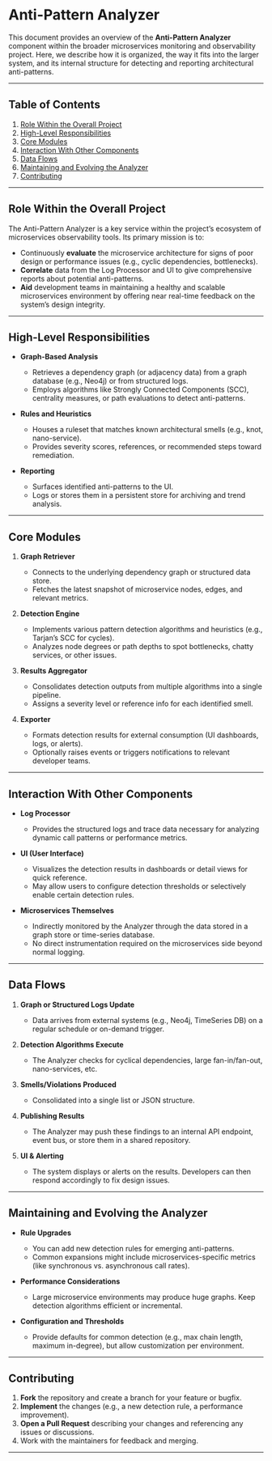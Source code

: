 # Anti-Pattern Analyzer

This document provides an overview of the **Anti-Pattern Analyzer** component within the broader microservices monitoring and observability project. Here, we describe how it is organized, the way it fits into the larger system, and its internal structure for detecting and reporting architectural anti-patterns.

---

## Table of Contents

1. [Role Within the Overall Project](#role-within-the-overall-project)  
2. [High-Level Responsibilities](#high-level-responsibilities)  
3. [Core Modules](#core-modules)  
4. [Interaction With Other Components](#interaction-with-other-components)  
5. [Data Flows](#data-flows)  
6. [Maintaining and Evolving the Analyzer](#maintaining-and-evolving-the-analyzer)  
7. [Contributing](#contributing)

---

## Role Within the Overall Project

The Anti-Pattern Analyzer is a key service within the project’s ecosystem of microservices observability tools. Its primary mission is to:

- Continuously **evaluate** the microservice architecture for signs of poor design or performance issues (e.g., cyclic dependencies, bottlenecks).  
- **Correlate** data from the Log Processor and UI to give comprehensive reports about potential anti-patterns.  
- **Aid** development teams in maintaining a healthy and scalable microservices environment by offering near real-time feedback on the system’s design integrity.

---

## High-Level Responsibilities

- **Graph-Based Analysis**  
  - Retrieves a dependency graph (or adjacency data) from a graph database (e.g., Neo4j) or from structured logs.  
  - Employs algorithms like Strongly Connected Components (SCC), centrality measures, or path evaluations to detect anti-patterns.

- **Rules and Heuristics**  
  - Houses a ruleset that matches known architectural smells (e.g., knot, nano-service).  
  - Provides severity scores, references, or recommended steps toward remediation.

- **Reporting**  
  - Surfaces identified anti-patterns to the UI.  
  - Logs or stores them in a persistent store for archiving and trend analysis.

---

## Core Modules

1. **Graph Retriever**  
   - Connects to the underlying dependency graph or structured data store.  
   - Fetches the latest snapshot of microservice nodes, edges, and relevant metrics.

2. **Detection Engine**  
   - Implements various pattern detection algorithms and heuristics (e.g., Tarjan’s SCC for cycles).  
   - Analyzes node degrees or path depths to spot bottlenecks, chatty services, or other issues.

3. **Results Aggregator**  
   - Consolidates detection outputs from multiple algorithms into a single pipeline.  
   - Assigns a severity level or reference info for each identified smell.

4. **Exporter**  
   - Formats detection results for external consumption (UI dashboards, logs, or alerts).  
   - Optionally raises events or triggers notifications to relevant developer teams.

---

## Interaction With Other Components

- **Log Processor**  
  - Provides the structured logs and trace data necessary for analyzing dynamic call patterns or performance metrics.

- **UI (User Interface)**  
  - Visualizes the detection results in dashboards or detail views for quick reference.  
  - May allow users to configure detection thresholds or selectively enable certain detection rules.

- **Microservices Themselves**  
  - Indirectly monitored by the Analyzer through the data stored in a graph store or time-series database.  
  - No direct instrumentation required on the microservices side beyond normal logging.

---

## Data Flows

1. **Graph or Structured Logs Update**  
   - Data arrives from external systems (e.g., Neo4j, TimeSeries DB) on a regular schedule or on-demand trigger.

2. **Detection Algorithms Execute**  
   - The Analyzer checks for cyclical dependencies, large fan-in/fan-out, nano-services, etc.

3. **Smells/Violations Produced**  
   - Consolidated into a single list or JSON structure.

4. **Publishing Results**  
   - The Analyzer may push these findings to an internal API endpoint, event bus, or store them in a shared repository.

5. **UI & Alerting**  
   - The system displays or alerts on the results. Developers can then respond accordingly to fix design issues.

---

## Maintaining and Evolving the Analyzer

- **Rule Upgrades**  
  - You can add new detection rules for emerging anti-patterns.  
  - Common expansions might include microservices-specific metrics (like synchronous vs. asynchronous call rates).

- **Performance Considerations**  
  - Large microservice environments may produce huge graphs. Keep detection algorithms efficient or incremental.

- **Configuration and Thresholds**  
  - Provide defaults for common detection (e.g., max chain length, maximum in-degree), but allow customization per environment.

---

## Contributing

1. **Fork** the repository and create a branch for your feature or bugfix.  
2. **Implement** the changes (e.g., a new detection rule, a performance improvement).  
3. **Open a Pull Request** describing your changes and referencing any issues or discussions.  
4. Work with the maintainers for feedback and merging.

---

